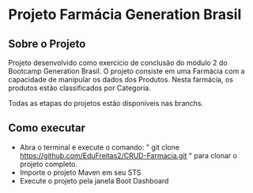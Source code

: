 # Projeto Farmácia Generation Brasil


## Sobre o Projeto
Projeto desenvolvido como exercício de conclusão do módulo 2 do Bootcamp Generation Brasil.
O projeto consiste em uma Farmácia com a capacidade de manipular os dados dos Produtos. Nesta farmácia, os produtos estão classificados por Categoria.

Todas as etapas do projetos estão disponíveis nas branchs.


## Como executar
- Abra o terminal e execute o comando: " git clone https://github.com/EduFreitas2/CRUD-Farmacia.git " para clonar o projeto completo.
- Importe o projeto Maven em seu STS
- Execute o projeto pela janela Boot Dashboard

